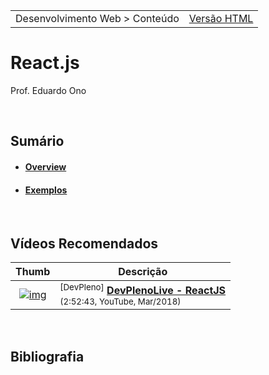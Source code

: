 <table>
  <tr>
    <td>Desenvolvimento Web > Conteúdo</td>
    <td><a href="http://eduardo-ono.github.io/Desenvolvimento-Web/conteudo/react-js/">Versão HTML</a></td>
  </tr>
</table>

# React.js

Prof. Eduardo Ono

<br>

## Sumário

* #### [Overview](./00-overview/README.md)

* #### [Exemplos](./exemplos/)

<br>

## Vídeos Recomendados

| Thumb | Descrição |
| :-: | --- |
| [![img](https://img.youtube.com/vi/1Ws__ZbHNyc/default.jpg)](https://www.youtube.com/watch?v=1Ws__ZbHNyc "DevPlenoLive - ReactJS") | <sup>[DevPleno]</sup> [__DevPlenoLive - ReactJS__](https://www.youtube.com/watch?v=1Ws__ZbHNyc)<br> <sub>(2:52:43, YouTube, Mar/2018)</sub>


<br>

## Bibliografia

<br>
